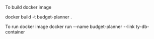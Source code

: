 To build docker image

docker build -t budget-planner .

To run docker image
docker run --name budget-planner --link ty-db-container 